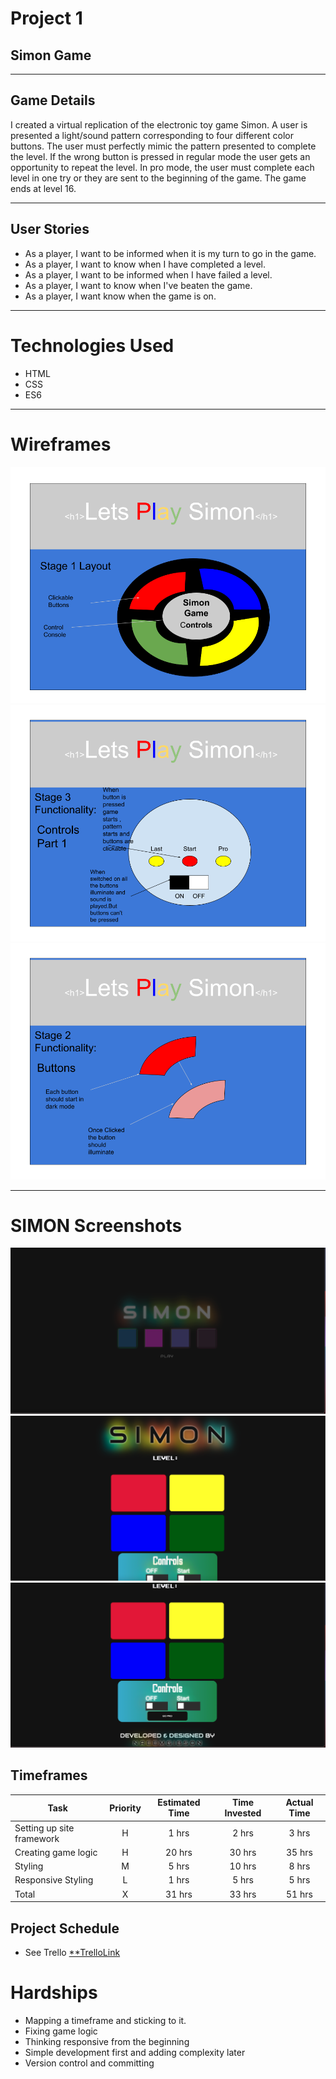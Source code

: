 
# Project 1

## Simon Game

--------

## Game Details 
I created a virtual replication of the electronic toy game Simon. A user is presented a light/sound pattern corresponding to four different color buttons. The user must perfectly mimic the pattern presented to complete the level. If the wrong button is pressed in regular mode the user gets an opportunity to repeat the level. In pro mode, the user must complete each level in one try or they are sent to the beginning of the game. The game ends at level 16.

--------

## User Stories
- As a player, I want to be informed when it is my turn to go in the game.
- As a player, I want to know when I have completed a level.
- As a player, I want to be informed when I have failed a level.
- As a player, I want to know when I've beaten the game.
- As a player, I want know when the game is on.

--------

# Technologies Used
- HTML
- CSS
- ES6

--------
 
# Wireframes
![URL section](wireimgs/Frame1.png)
![URL section](wireimgs/Frame2.png)
![URL section](wireimgs/Frame3.png)

--------

# SIMON Screenshots
![URL section](gamescrns/Screen1.png)
![URL section](gamescrns/Screen2.png)
![URL section](gamescrns/Screen3.png)


## Timeframes

| Task | Priority | Estimated Time | Time Invested | Actual Time |
| --- | :---: |  :---: | :---: | :---: |
| Setting up site framework | H | 1 hrs| 2 hrs | 3 hrs |
| Creating game logic | H | 20 hrs| 30 hrs |  35 hrs  |
| Styling| M | 5 hrs|   10 hrs|  8 hrs |
| Responsive Styling | L | 1 hrs| 5 hrs |  5 hrs  |
| Total | X | 31  hrs |33  hrs  |  51 hrs|

## Project Schedule

- See Trello [**TrelloLink]()

# Hardships

- Mapping a timeframe and sticking to it.
- Fixing game logic
- Thinking responsive from the beginning
- Simple development first and adding complexity later
- Version control and committing 

























  





  










